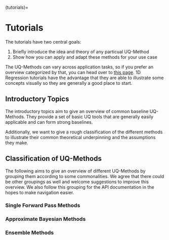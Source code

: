 (tutorials)=

# Tutorials

The tutorials have two central goals:

1. Briefly introduce the idea and theory of any particual UQ-Method
2. Show how you can apply and adapt these methods for your use case

The UQ-Methods can vary across application tasks, so if you prefer an overview categorized by that, you can head over to [this page](application_by_task). 1D Regression tutorials have the advantage that they are able to illustrate some concepts visually so they are generally a good place to start.

## Introductory Topics

The introductory topics aim to give an overview of common baseline UQ-Methods. They provide a set of basic UQ tools that are generally easily applicable and can form strong baselines.

Additionally, we want to give a rough classification of the different methods to illustrate their common theoretical underpinning and the assumptions they make.

## Classification of UQ-Methods

The following aims to give an overview of different UQ-Methods by grouping them according to some commonalities. We agree that there could be other groupings as well and welcome suggestions to improve this overview. We also follow this grouping for the API documentation in the hopes to make navigation easier.

### Single Forward Pass Methods

### Approximate Bayesian Methods

### Ensemble Methods